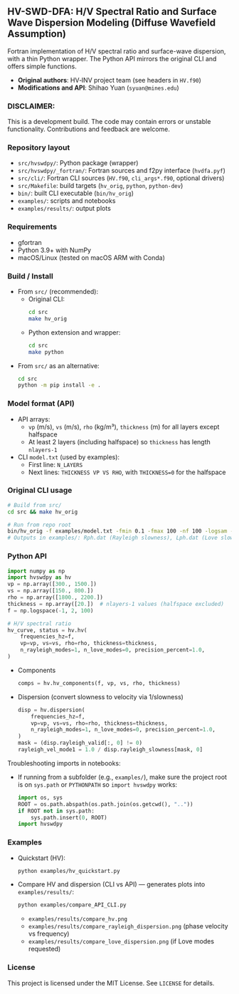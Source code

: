 ## HV-SWD-DFA: H/V Spectral Ratio and Surface Wave Dispersion Modeling (Diffuse Wavefield Assumption)

Fortran implementation of H/V spectral ratio and surface-wave dispersion, with a thin Python wrapper. The Python API mirrors the original CLI and offers simple functions.

- **Original authors**: HV‑INV project team (see headers in `HV.f90`)
- **Modifications and API**: Shihao Yuan (`syuan@mines.edu`)

### DISCLAIMER:
This is a development build. The code may contain errors or unstable functionality. Contributions and feedback are welcome.

### Repository layout
- `src/hvswdpy/`: Python package (wrapper)
- `src/hvswdpy/_fortran/`: Fortran sources and f2py interface (`hvdfa.pyf`)
- `src/cli/`: Fortran CLI sources (`HV.f90`, `cli_args*.f90`, optional drivers)
- `src/Makefile`: build targets (`hv_orig`, `python`, `python-dev`)
- `bin/`: built CLI executable (`bin/hv_orig`)
- `examples/`: scripts and notebooks
- `examples/results/`: output plots

### Requirements
- gfortran 
- Python 3.9+ with NumPy
- macOS/Linux (tested on macOS ARM with Conda)

### Build / Install
- From `src/` (recommended):
  - Original CLI:
    ```bash
    cd src
    make hv_orig        
    ```
  - Python extension and wrapper:
    ```bash
    cd src
    make python          
    ```
- From `src/` as an alternative:
  ```bash
  cd src
  python -m pip install -e .  
  ```

### Model format (API)
- API arrays:
  - `vp` (m/s), `vs` (m/s), `rho` (kg/m³), `thickness` (m) for all layers except halfspace
  - At least 2 layers (including halfspace) so `thickness` has length `nlayers-1`
- CLI `model.txt` (used by examples):
  - First line: `N_LAYERS`
  - Next lines: `THICKNESS VP VS RHO`, with `THICKNESS=0` for the halfspace

### Original CLI usage
```bash
# Build from src/
cd src && make hv_orig  

# Run from repo root
bin/hv_orig -f examples/model.txt -fmin 0.1 -fmax 100 -nf 100 -logsam -nmr 3 -nml 3 -prec 1.0 -nks 0 -ph -hv > examples/HV.dat
# Outputs in examples/: Rph.dat (Rayleigh slowness), Lph.dat (Love slowness), HV.dat (freq, hv)
```

### Python API 
  ```python
  import numpy as np
  import hvswdpy as hv
  vp = np.array([300., 1500.])
  vs = np.array([150., 800.])
  rho = np.array([1800., 2200.])
  thickness = np.array([20.])  # nlayers-1 values (halfspace excluded)
  f = np.logspace(-1, 2, 100)

  # H/V spectral ratio
  hv_curve, status = hv.hv(
      frequencies_hz=f,
      vp=vp, vs=vs, rho=rho, thickness=thickness,
      n_rayleigh_modes=1, n_love_modes=0, precision_percent=1.0,
  )
  ```
- Components
  ```python
  comps = hv.hv_components(f, vp, vs, rho, thickness)
  ```
- Dispersion (convert slowness to velocity via 1/slowness)
  ```python
  disp = hv.dispersion(
      frequencies_hz=f,
      vp=vp, vs=vs, rho=rho, thickness=thickness,
      n_rayleigh_modes=1, n_love_modes=0, precision_percent=1.0,
  )
  mask = (disp.rayleigh_valid[:, 0] != 0)
  rayleigh_vel_mode1 = 1.0 / disp.rayleigh_slowness[mask, 0]
  ```

Troubleshooting imports in notebooks:
- If running from a subfolder (e.g., `examples/`), make sure the project root is on `sys.path` or `PYTHONPATH` so `import hvswdpy` works:
  ```python
  import os, sys
  ROOT = os.path.abspath(os.path.join(os.getcwd(), ".."))
  if ROOT not in sys.path:
      sys.path.insert(0, ROOT)
  import hvswdpy
  ```

### Examples
- Quickstart (HV):
  ```bash
  python examples/hv_quickstart.py
  ```
- Compare HV and dispersion (CLI vs API) — generates plots into `examples/results/`:
  ```bash
  python examples/compare_API_CLI.py
  ```
  - `examples/results/compare_hv.png`
  - `examples/results/compare_rayleigh_dispersion.png` (phase velocity vs frequency)
  - `examples/results/compare_love_dispersion.png` (if Love modes requested)


### License
This project is licensed under the MIT License. See `LICENSE` for details.

